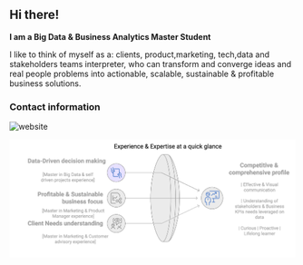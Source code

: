 ## Hi there!

**I am a Big Data & Business Analytics Master Student**

I like to think of myself as a: clients, product,marketing,  tech,data and stakeholders teams interpreter, who can transform and converge ideas and real people problems into actionable, scalable, sustainable & profitable business solutions.

### Contact information

 ![website](https://img.shields.io/website?url=https%3A%2F%2Fwww.linkedin.com%2Fin%2Falexandra-sarmiento-nino%2F&up_message=LinkedIn%20Profile&up_color=blue&down_message=LinkedIn%20Profile&down_color=blue&style=for-the-badge&labelColor=light%20gray
)

![alt|250x250](https://github.com/alesarmientoAS/alesarmientoAS/blob/main/AtAGlance.png "Extertise at a quick glance")

